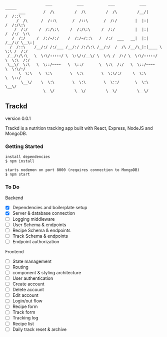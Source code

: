 ```
                  ___           ___           ___           ___          _____    
      ___        /  /\         /  /\         /  /\         /__/|        /  /::\   
     /  /\      /  /::\       /  /::\       /  /:/        |  |:|       /  /:/\:\  
    /  /:/     /  /:/\:\     /  /:/\:\     /  /:/         |  |:|      /  /:/  \:\ 
   /  /:/     /  /:/~/:/    /  /:/~/::\   /  /:/  ___   __|  |:|     /__/:/ \__\:|
  /  /::\    /__/:/ /:/___ /__/:/ /:/\:\ /__/:/  /  /\ /__/\_|:|____ \  \:\ /  /:/
 /__/:/\:\   \  \:\/:::::/ \  \:\/:/__\/ \  \:\ /  /:/ \  \:\/:::::/  \  \:\  /:/ 
 \__\/  \:\   \  \::/~~~~   \  \::/       \  \:\  /:/   \  \::/~~~~    \  \:\/:/  
      \  \:\   \  \:\        \  \:\        \  \:\/:/     \  \:\         \  \::/   
       \__\/    \  \:\        \  \:\        \  \::/       \  \:\         \__\/    
                 \__\/         \__\/         \__\/         \__\/                  

```

## Trackd ##
version 0.0.1 <br />

Trackd is a nutrition tracking app built with React, Express, NodeJS and MongoDB. <br />


### Getting Started ###

```console
install dependencies
$ npm install

starts nodemon on port 8000 (requires connection to MongoDB)
$ npm start
```

### To Do ###
Backend
- [x]  Dependencies and boilerplate setup
- [x]  Server & database connection
- [ ]  Logging middleware
- [ ]  User Schema & endpoints
- [ ]  Recipe Schema & endpoints
- [ ]  Track Schema & endpoints
- [ ]  Endpoint authorization 

Frontend
- [ ]  State management
- [ ]  Routing
- [ ]  component & styling architecture
- [ ]  User authentication
  - [ ]  Create account
  - [ ]  Delete account
  - [ ]  Edit account
  - [ ]  Login/out flow
- [ ]  Recipe form
- [ ]  Track form
- [ ]  Tracking log
- [ ]  Recipe list
- [ ]  Daily track reset & archive 
